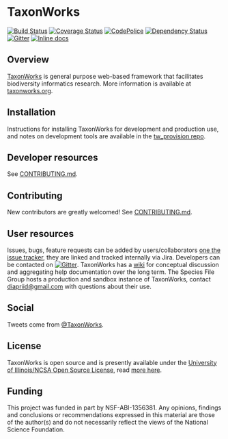 TaxonWorks
==========

[![Build Status][1]][2]
[![Coverage Status][3]][4]
[![CodePolice][5]][6]
[![Dependency Status][7]][8]
[![Gitter][20]][19]
[![Inline docs](http://inch-ci.org/github/SpeciesFileGroup/taxonworks.svg?branch=master&style=shields)](http://inch-ci.org/github/SpeciesFileGroup/taxonworks)

Overview
--------

[TaxonWorks][13] is general purpose web-based framework that facilitates biodiversity informatics research. More information is available at [taxonworks.org][13]. 

Installation
------------

Instructions for installing TaxonWorks for development and production use, and notes on development tools are available in the [tw_provision repo][17]. 

Developer resources
-------------------

See [CONTRIBUTING.md](CONTRIBUTING.md). 

Contributing
------------

New contributors are greatly welcomed! See [CONTRIBUTING.md](CONTRIBUTING.md).

User resources
--------------

Issues, bugs, feature requests can be added by users/collaborators [one the issue tracker][21], they are linked and tracked internally via Jira.  Developers can be contacted on [![Gitter][20]][19]. TaxonWorks has a [wiki][11] for conceptual discussion and aggregating help documentation over the long term. The Species File Group hosts a production and sandbox instance of TaxonWorks, contact <diapriid@gmail.com> with questions about their use.

Social
------

Tweets come from [@TaxonWorks][15].

License
-------

TaxonWorks is open source and is presently available under the [University of Illinois/NCSA Open Source License][16], read [more here][18].

Funding
-------

This project was funded in part by NSF-ABI-1356381.  Any opinions, findings and conclusions or recommendations expressed in this material are those of the author(s) and do not necessarily reflect the views of the National Science Foundation. 

[1]: https://travis-ci.org/SpeciesFileGroup/taxonworks.svg?branch=development
[2]: https://travis-ci.org/SpeciesFileGroup/taxonworks
[3]: https://coveralls.io/repos/SpeciesFileGroup/taxonworks/badge.png?branch=development
[4]: https://coveralls.io/r/SpeciesFileGroup/taxonworks?branch=development
[5]: https://codeclimate.com/github/SpeciesFileGroup/taxonworks.png?branch=development
[6]: https://codeclimate.com/github/SpeciesFileGroup/taxonworks?branch=development
[7]: https://gemnasium.com/SpeciesFileGroup/taxonworks.png?branch=development
[8]: https://gemnasium.com/SpeciesFileGroup/taxonworks?branch=development
[10]: http://rdoc.taxonworks.org/frames
[11]: http://wiki.taxonworks.org/
[12]: http://rdoc.info/gems/yard/file/docs/Tags.md
[13]: http://taxonworks.org
[15]: https://twitter.com/taxonworks
[16]: https://opensource.org/licenses/NCSA
[17]: https://github.com/SpeciesFileGroup/tw_provision
[18]: https://en.wikipedia.org/wiki/University_of_Illinois/NCSA_Open_Source_License
[19]: https://gitter.im/SpeciesFileGroup/taxonworks?utm_source=badge&utm_medium=badge&utm_campaign=pr-badge
[20]: https://badges.gitter.im/SpeciesFileGroup/taxonworks.svg
[21]: https://github.com/SpeciesFileGroup/taxonworks/issues
[22]: https://www.atlassian.com/git/tutorials/merging-vs-rebasing
[23]: https://help.github.com/articles/fork-a-repo/
